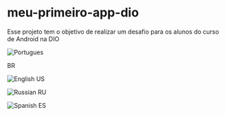 # meu-primeiro-app-dio
Esse projeto tem o objetivo de realizar um desafio para os alunos do curso de Android na DIO


![Portugues](https://github.com/LucasBotelho5598/meu-primeiro-app-dio/assets/69313641/cb7509ab-ae9b-4eb1-83fe-ad034455cc23)

BR

![English](https://github.com/LucasBotelho5598/meu-primeiro-app-dio/assets/69313641/c2219684-2c60-4127-81c5-9fa6aa3d6c2a)
US

![Russian](https://github.com/LucasBotelho5598/meu-primeiro-app-dio/assets/69313641/cdf16169-b067-4d63-a218-f5551a881614)
RU

![Spanish](https://github.com/LucasBotelho5598/meu-primeiro-app-dio/assets/69313641/a0ee7423-0ef6-4777-846d-2cceaf8872b4)
ES
